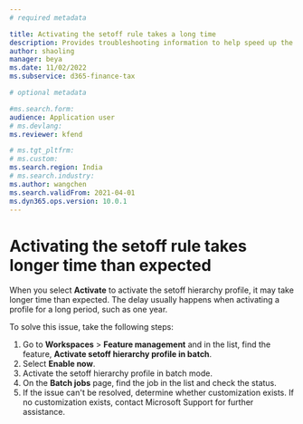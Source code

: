 ```yaml
---
# required metadata

title: Activating the setoff rule takes a long time
description: Provides troubleshooting information to help speed up the activation process for setoff rules.
author: shaoling
manager: beya
ms.date: 11/02/2022
ms.subservice: d365-finance-tax

# optional metadata

#ms.search.form:
audience: Application user
# ms.devlang: 
ms.reviewer: kfend

# ms.tgt_pltfrm: 
# ms.custom: 
ms.search.region: India
# ms.search.industry: 
ms.author: wangchen
ms.search.validFrom: 2021-04-01
ms.dyn365.ops.version: 10.0.1
---
```


# Activating the setoff rule takes longer time than expected

When you select **Activate** to activate the setoff hierarchy profile, it may take longer time than expected. The delay usually happens when activating a profile for a long period, such as one year.

To solve this issue, take the following steps:

1. Go to **Workspaces** > **Feature management** and in the list, find the feature, **Activate setoff hierarchy profile in batch**.
2. Select **Enable now**.
3. Activate the setoff hierarchy profile in batch mode.
4. On the **Batch jobs** page, find the job in the list and check the status.
5. If the issue can't be resolved, determine whether customization exists. If no customization exists, contact Microsoft Support for further assistance.
